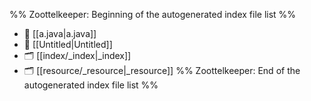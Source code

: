 %% Zoottelkeeper: Beginning of the autogenerated index file list  %%
- 📄 [[a.java|a.java]]
- 📄 [[Untitled|Untitled]]
- 🗂️ [[index/_index|_index]]
- 🗂️ [[resource/_resource|_resource]]
%% Zoottelkeeper: End of the autogenerated index file list  %%
